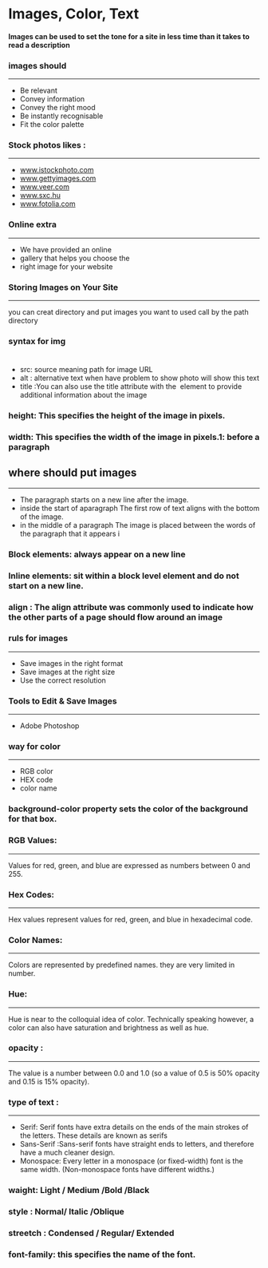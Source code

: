 # Images, Color, Text
#### Images can be used to set the tone for a site in less time than it takes to read a description
### images should
-----------------
 - Be relevant
 - Convey information
 - Convey the right mood
 - Be instantly recognisable
 - Fit the color palette
 ### Stock photos likes :
 -----------------
- www.istockphoto.com
- www.gettyimages.com
- www.veer.com
- www.sxc.hu
- www.fotolia.com
### Online extra
------------------
- We have provided an online
- gallery that helps you choose the
- right image for your website
### Storing Images on Your Site
------------
you can creat directory and put images you want to used call by the path directory 
### syntax for img 
#### <img src="" alt="">
- src: source meaning path for image URL
- alt : alternative text when have problem to show photo will show this text
- title :You can also use the title attribute with the <img> element to provide additional information about the image 
### height: This specifies the height of the image in pixels.
### width: This specifies the width of the image in pixels.1: before a paragraph

## where should put images
---------
- The paragraph starts on a new line after the image.
-  inside the start of aparagraph The first row of text aligns with the bottom of the image.
- in the middle of a paragraph The image is placed between the words of the paragraph that it
appears i
### Block elements: always appear on a new line
### Inline elements: sit within a block level element and do not start on a new line.
### align : The align attribute was commonly used to indicate how the other parts of a page should flow around an image
### ruls for images
-----------
- Save images in the right format
- Save images at the right size
- Use the correct resolution
### Tools to Edit & Save Images
-----------
- Adobe Photoshop
### way for color 
---------
- RGB color
- HEX code
- color name
### background-color property sets the color of the background for that box.
### RGB Values:
--------------
Values for red, green, and blue are expressed as numbers between 0 and 255.
###  Hex Codes:
----------
Hex values represent values for red, green, and blue in hexadecimal code.
### Color Names:
------------
Colors are represented by predefined names. they are very limited in number.
### Hue:
-------------
Hue is near to the colloquial idea of color. Technically speaking however, a color can also have saturation and brightness as well as hue.
### opacity :
-----------
 The value is a number between 0.0 and 1.0 (so a value of 0.5 is 50% opacity and 0.15 is 15%
opacity).
### type of text :
---------
- Serif: Serif fonts have extra details on the ends of the main strokes of the letters. These details are
known as serifs
- Sans-Serif :Sans-serif fonts have straight ends to letters, and therefore have a much cleaner design.
- Monospace: Every letter in a monospace (or fixed-width) font is the same width. (Non-monospace fonts
have different widths.)
### waight: Light / Medium /Bold /Black
### style : Normal/ Italic /Oblique
### streetch : Condensed / Regular/ Extended
### font-family: this specifies the name of the font. 




